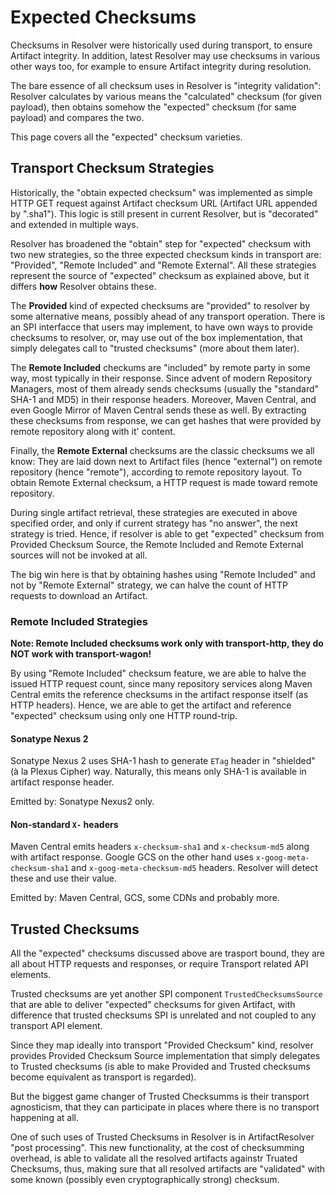 # Expected Checksums
<!--
Licensed to the Apache Software Foundation (ASF) under one
or more contributor license agreements.  See the NOTICE file
distributed with this work for additional information
regarding copyright ownership.  The ASF licenses this file
to you under the Apache License, Version 2.0 (the
"License"); you may not use this file except in compliance
with the License.  You may obtain a copy of the License at

    http://www.apache.org/licenses/LICENSE-2.0

Unless required by applicable law or agreed to in writing,
software distributed under the License is distributed on an
"AS IS" BASIS, WITHOUT WARRANTIES OR CONDITIONS OF ANY
KIND, either express or implied.  See the License for the
specific language governing permissions and limitations
under the License.
-->

Checksums in Resolver were historically used during transport, 
to ensure Artifact integrity. In addition, latest Resolver may 
use checksums in various other ways too, for example to ensure 
Artifact integrity during resolution. 

The bare essence of all checksum uses in Resolver is 
"integrity validation": Resolver calculates by various
means the "calculated" checksum (for given payload), 
then obtains somehow the "expected" checksum (for same payload)
and compares the two.

This page covers all the "expected" checksum varieties.


## Transport Checksum Strategies

Historically, the "obtain expected checksum" was implemented as simple HTTP GET 
request against Artifact checksum URL (Artifact URL appended by ".sha1"). This logic 
is still present in current Resolver, but is "decorated" and extended in multiple 
ways.

Resolver has broadened the "obtain" step for "expected" checksum with two new strategies,
so the three expected checksum kinds in transport are: "Provided", "Remote Included" and 
"Remote External". All these strategies represent the source of "expected" checksum
as explained above, but it differs **how** Resolver obtains these.

The **Provided** kind of expected checksums are "provided" to resolver by some alternative
means, possibly ahead of any transport operation. There is an SPI interfacce that users may 
implement, to have own ways to provide checksums to resolver, or, may use out of the 
box implementation, that simply delegates call to "trusted checksums" (more about them later).

The **Remote Included** checkums are "included" by remote party in some way, most typically 
in their response. Since advent of modern Repository Managers, most of 
them already sends checksums (usually the "standard" SHA-1 and MD5)
in their response headers. Moreover, Maven Central, and even Google Mirror of Maven Central 
sends these as well. By extracting these checksums from response, we can get hashes
that were provided by remote repository along with it' content. 

Finally, the **Remote External** checksums are the classic checksums we all know: They are laid down 
next to Artifact files (hence "external") on remote repository (hence "remote"), according 
to remote repository layout. To obtain Remote External checksum, a HTTP request is
made toward remote repository.

During single artifact retrieval, these strategies are executed in above specified order,
and only if current strategy has "no answer", the next strategy is tried. Hence, if 
resolver is able to get "expected" checksum from Provided Checksum Source, the Remote Included
and Remote External sources will not be invoked at all.

The big win here is that by obtaining hashes using "Remote Included" and not by "Remote External"
strategy, we can halve the count of HTTP requests to download an Artifact.

### Remote Included Strategies

**Note: Remote Included checksums work only with transport-http, they do NOT work with transport-wagon!**

By using "Remote Included" checksum feature, we are able to halve the issued HTTP request 
count, since many repository services along Maven Central emits the reference checksums in
the artifact response itself (as HTTP headers). Hence, we are able to get the
artifact and reference "expected" checksum using only one HTTP round-trip.


#### Sonatype Nexus 2

Sonatype Nexus 2 uses SHA-1 hash to generate `ETag` header in "shielded" (à la Plexus Cipher)
way. Naturally, this means only SHA-1 is available in artifact response header.

Emitted by: Sonatype Nexus2 only.


#### Non-standard `X-` headers

Maven Central emits headers `x-checksum-sha1` and `x-checksum-md5` along with artifact response. 
Google GCS on the other hand uses `x-goog-meta-checksum-sha1` and `x-goog-meta-checksum-md5` 
headers. Resolver will detect these and use their value.

Emitted by: Maven Central, GCS, some CDNs and probably more.


## Trusted Checksums

All the "expected" checksums discussed above are trasport bound, they are all
about HTTP requests and responses, or require Transport related API elements.

Trusted checksums are yet another SPI component `TrustedChecksumsSource` that are able
to deliver "expected" checksums for given Artifact, with difference that trusted 
checksums SPI is unrelated and not coupled to any transport API element.

Since they map ideally into transport "Provided Checksum" kind, resolver provides Provided
Checksum Source implementation that simply delegates to Trusted checksums (is able to
make Provided and Trusted checksums become equivalent as transport is regarded).

But the biggest game changer of Trusted Checksumms is their transport agnosticism, that they
can participate in places where there is no transport happening at all.

One of such uses of Trusted Checksums in Resolver is in ArtifactResolver "post processing".
This new functionality, at the cost of checksumming overhead, is able to validate all
the resolved artifacts againstr Truated Checksums, thus, making sure that all resolved
artifacts are "validated" with some known (possibly even cryptographically strong) checksum.
